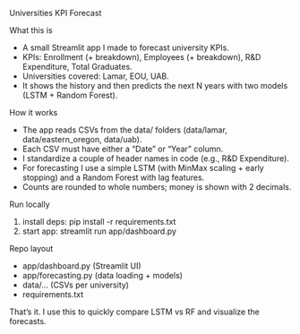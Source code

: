 Universities KPI Forecast 

What this is
- A small Streamlit app I made to forecast university KPIs.
- KPIs: Enrollment (+ breakdown), Employees (+ breakdown), R&D Expenditure, Total Graduates.
- Universities covered: Lamar, EOU, UAB.
- It shows the history and then predicts the next N years with two models (LSTM + Random Forest).

How it works
- The app reads CSVs from the data/ folders (data/lamar, data/eastern_oregon, data/uab).
- Each CSV must have either a “Date” or “Year” column.
- I standardize a couple of header names in code (e.g., R&D Expenditure).
- For forecasting I use a simple LSTM (with MinMax scaling + early stopping) and a Random Forest with lag features.
- Counts are rounded to whole numbers; money is shown with 2 decimals.

Run locally
1) install deps:  pip install -r requirements.txt
2) start app:     streamlit run app/dashboard.py

Repo layout
- app/dashboard.py     (Streamlit UI)
- app/forecasting.py   (data loading + models)
- data/...             (CSVs per university)
- requirements.txt

That’s it. I use this to quickly compare LSTM vs RF and visualize the forecasts.
